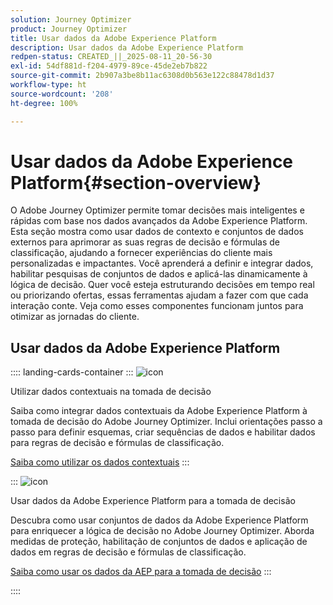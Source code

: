 ```yaml
---
solution: Journey Optimizer
product: Journey Optimizer
title: Usar dados da Adobe Experience Platform
description: Usar dados da Adobe Experience Platform
redpen-status: CREATED_||_2025-08-11_20-56-30
exl-id: 54df881d-f204-4979-89ce-45de2eb7b822
source-git-commit: 2b907a3be8b11ac6308d0b563e122c88478d1d37
workflow-type: ht
source-wordcount: '208'
ht-degree: 100%

---
```


# Usar dados da Adobe Experience Platform{#section-overview}

O Adobe Journey Optimizer permite tomar decisões mais inteligentes e rápidas com base nos dados avançados da Adobe Experience Platform. Esta seção mostra como usar dados de contexto e conjuntos de dados externos para aprimorar as suas regras de decisão e fórmulas de classificação, ajudando a fornecer experiências do cliente mais personalizadas e impactantes. Você aprenderá a definir e integrar dados, habilitar pesquisas de conjuntos de dados e aplicá-las dinamicamente à lógica de decisão. Quer você esteja estruturando decisões em tempo real ou priorizando ofertas, essas ferramentas ajudam a fazer com que cada interação conte. Veja como esses componentes funcionam juntos para otimizar as jornadas do cliente.

## Usar dados da Adobe Experience Platform

:::: landing-cards-container
:::
![icon](https://cdn.experienceleague.adobe.com/icons/puzzle-piece.svg)

Utilizar dados contextuais na tomada de decisão

Saiba como integrar dados contextuais da Adobe Experience Platform à tomada de decisão do Adobe Journey Optimizer. Inclui orientações passo a passo para definir esquemas, criar sequências de dados e habilitar dados para regras de decisão e fórmulas de classificação.

[Saiba como utilizar os dados contextuais](../using/experience-decisioning/context-data.md)
:::

:::
![icon](https://cdn.experienceleague.adobe.com/icons/gear.svg?lang=pt-BR)

Usar dados da Adobe Experience Platform para a tomada de decisão

Descubra como usar conjuntos de dados da Adobe Experience Platform para enriquecer a lógica de decisão no Adobe Journey Optimizer. Aborda medidas de proteção, habilitação de conjuntos de dados e aplicação de dados em regras de decisão e fórmulas de classificação.

[Saiba como usar os dados da AEP para a tomada de decisão](../using/experience-decisioning/aep-data-exd.md)
:::

::::
